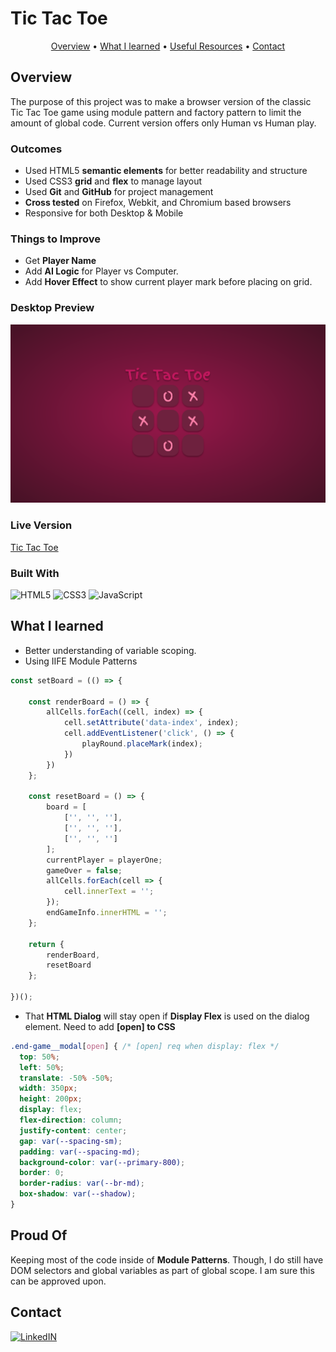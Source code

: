 # Tic Tac Toe

<p align="center">
  <a href="#overview">Overview</a> •
  <a href="#what-i-learned">What I learned</a> •
  <a href="#useful-resources">Useful Resources</a> •
  <a href="#contact">Contact</a>
</p>

## Overview 

The purpose of this project was to make a browser version of the classic Tic Tac Toe game using module pattern and factory pattern to limit the amount of global code. Current version offers only Human vs Human play.

### Outcomes

- Used HTML5 **semantic elements** for better readability and structure
- Used CSS3 **grid** and **flex** to manage layout
- Used **Git** and **GitHub** for project management
- **Cross tested** on Firefox, Webkit, and  Chromium based browsers
- Responsive for both Desktop & Mobile 

### Things to Improve

- Get **Player Name**
- Add **AI Logic** for Player vs Computer.
- Add **Hover Effect** to show current player mark before placing on grid.

### Desktop Preview

![](images/desktop-preview.png)

### Live Version

[Tic Tac Toe](https://ryanthayes.github.io/tic-tac-toe/)

### Built With

 ![HTML5](https://img.shields.io/badge/html5-%23E34F26.svg?style=for-the-badge&logo=html5&logoColor=white)   ![CSS3](https://img.shields.io/badge/css3-%231572B6.svg?style=for-the-badge&logo=css3&logoColor=white)   ![JavaScript](https://img.shields.io/badge/javascript-%23323330.svg?style=for-the-badge&logo=javascript&logoColor=%23F7DF1E)


## What I learned

- Better understanding of variable scoping.
- Using IIFE Module Patterns

```js
const setBoard = (() => {
    
    const renderBoard = () => {
        allCells.forEach((cell, index) => {
            cell.setAttribute('data-index', index);
            cell.addEventListener('click', () => {
                playRound.placeMark(index);
            })
        }) 
    };

    const resetBoard = () => {
        board = [
            ['', '', ''],
            ['', '', ''],
            ['', '', '']
        ];
        currentPlayer = playerOne;
        gameOver = false;
        allCells.forEach(cell => {
            cell.innerText = '';
        });
        endGameInfo.innerHTML = '';
    };
    
    return {
        renderBoard,
        resetBoard
    };

})();
```
- That **HTML Dialog** will stay open if **Display Flex** is used on the dialog element. Need to add **[open] to CSS**

```CSS
.end-game__modal[open] { /* [open] req when display: flex */
  top: 50%;
  left: 50%;
  translate: -50% -50%;
  width: 350px;
  height: 200px;
  display: flex;
  flex-direction: column;
  justify-content: center;
  gap: var(--spacing-sm);
  padding: var(--spacing-md);
  background-color: var(--primary-800);
  border: 0;
  border-radius: var(--br-md);
  box-shadow: var(--shadow);
}
```
## Proud Of

Keeping most of the code inside of **Module Patterns**. Though, I do still have DOM selectors and global variables as part of global scope. I am sure this can be approved upon.

## Contact

[![LinkedIN](https://img.shields.io/badge/LinkedIn-0077B5?style=for-the-badge&logo=linkedin&logoColor=white)](https://www.linkedin.com/in/ryan-t-hayes/)

